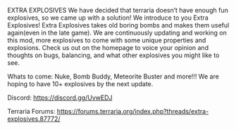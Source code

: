 EXTRA EXPLOSIVES We have decided that terraria doesn’t have enough fun explosives, so we came up with a solution! We introduce to you Extra Explosives! Extra Explosives takes old boring bombs and makes them useful again(even in the late game). We are continuously updating and working on this mod, more explosives to come with some unique properties and explosions. Check us out on the homepage to voice your opinion and thoughts on bugs, balancing, and what other explosives you might like to see.

Whats to come: Nuke, Bomb Buddy, Meteorite Buster and more!!! We are hoping to have 10+ explosives by the next update.

Discord: https://discord.gg/UvwEDJ

Terraria Forums: https://forums.terraria.org/index.php?threads/extra-explosives.87772/
